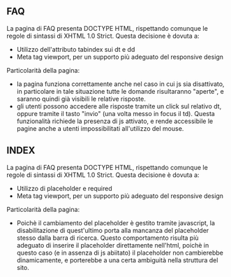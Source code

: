 ﻿## FAQ
La pagina di FAQ presenta DOCTYPE HTML, rispettando comunque le regole di sintassi di XHTML 1.0 Strict. 
Questa decisione è dovuta a: 
- Utilizzo dell'attributo tabindex sui dt e dd 
- Meta tag viewport, per un supporto più adeguato del responsive design 

Particolarità della pagina: 
- la pagina funziona correttamente anche nel caso in cui js sia disattivato, in particolare in tale situazione 
	tutte le domande risultaranno "aperte", e saranno quindi già visibili le relative risposte.
- gli utenti possono accedere alle risposte tramite un click sul relativo dt, oppure tramite il tasto "invio" (una 
	volta messo in focus il td). Questa funzionalità richiede la presenza di js attivato, e rende accessibile le pagine 
	anche a utenti impossibilitati all'utilizzo del mouse. 
	
## INDEX 
La pagina di FAQ presenta DOCTYPE HTML, rispettando comunque le regole di sintassi di XHTML 1.0 Strict. 
Questa decisione è dovuta a: 
- Utilizzo di placeholder e required 
- Meta tag viewport, per un supporto più adeguato del responsive design 

Particolarità della pagina: 
- Poichè il cambiamento del placeholder è gestito tramite javascript, la disabilitazione di quest'ultimo porta 
	alla mancanza del placeholder stesso dalla barra di ricerca. Questo comportamento risulta più adeguato di inserire il 
	placeholder direttamente nell'html, poichè in questo caso (e in assenza di js abiitato) il placeholder non cambierebbe 			dinamicamente, e porterebbe a una certa ambiguità nella struttura del sito. 
